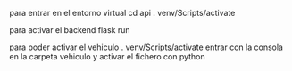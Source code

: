 para entrar en el entorno virtual
cd api
. venv/Scripts/activate 

para activar el backend
flask run

para poder activar el vehiculo
. venv/Scripts/activate 
entrar con la consola en la carpeta vehiculo y activar el fichero con python